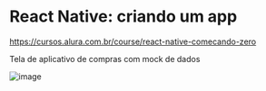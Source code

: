# React Native: criando um app

https://cursos.alura.com.br/course/react-native-comecando-zero

Tela de aplicativo de compras com mock de dados 

![image](https://github.com/MatheusInacio/rn-shopping/assets/4120362/62be658d-de7e-4a40-bd2a-f505d41d9a5c)

